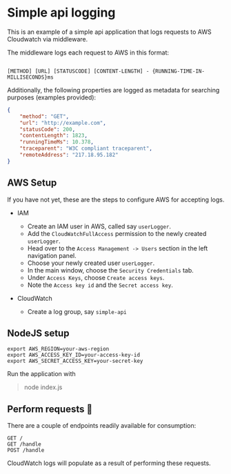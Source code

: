 
# Simple api logging

  

This is an example of a simple api application that logs requests to AWS Cloudwatch via middleware.

  

The middleware logs each request to AWS in this format:

```

[METHOD] [URL] [STATUSCODE] [CONTENT-LENGTH] - {RUNNING-TIME-IN-MILLISECONDS}ms

```

Additionally, the following properties are logged as metadata for searching purposes (examples provided):

```json
{
    "method": "GET",
    "url": "http://example.com",
    "statusCode": 200,
    "contentLength": 1823,
    "runningTimeMs": 10.378,
    "traceparent": "W3C compliant traceparent",
    "remoteAddress": "217.18.95.182"
}
```

## AWS Setup

If you have not yet, these are the steps to configure AWS for accepting logs.
* IAM
	* Create an IAM user in AWS, called say `userLogger`.
	* Add the `CloudWatchFullAccess` permission to the newly created `userLogger`.
	* Head over to the `Access Management -> Users` section in the left navigation panel.
	* Choose your newly created user `userLogger`.
	* In the main window, choose the `Security Credentials` tab.
	* Under `Access Keys`, choose `Create access keys`.
	* Note the `Access key id` and the `Secret access key`.

* CloudWatch
	* Create a log group, say `simple-api`

  

## NodeJS setup

```
export AWS_REGION=your-aws-region
export AWS_ACCESS_KEY_ID=your-access-key-id
export AWS_SECRET_ACCESS_KEY=your-secret-key
```

Run the application with
> node index.js

## Perform requests :tada:

There are a couple of endpoints readily available for consumption:
```
GET /
GET /handle
POST /handle
```
CloudWatch logs will populate as a result of performing these requests.